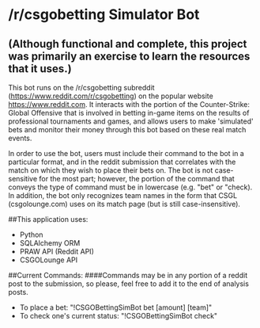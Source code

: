 # /r/csgobetting Simulator Bot 

## (Although functional and complete, this project was primarily an exercise to learn the resources that it uses.)

This bot runs on the /r/csgobetting subreddit (https://www.reddit.com/r/csgobetting) on the popular website https://www.reddit.com. It interacts with the portion of the Counter-Strike: Global Offensive that is involved in betting in-game items on the results of professional tournaments and games, and allows users to make 'simulated' bets and monitor their money through this bot based on these real match events.

In order to use the bot, users must include their command to the bot in a particular format, and in the reddit submission that correlates with the match on which they wish to place their bets on. The bot is not case-sensitive for the most part; however, the portion of the command that conveys the type of command must be in lowercase (e.g. "bet" or "check). In addition, the bot only recognizes team names in the form that CSGL (csgolounge.com) uses on its match page (but is still case-insensitive). 

##This application uses:
* Python
* SQLAlchemy ORM
* PRAW API (Reddit API)
* CSGOLounge API

##Current Commands:
####Commands may be in any portion of a reddit post to the submission, so please, feel free to add it to the end of analysis posts.

* To place a bet: "!CSGOBettingSimBot bet [amount] [team]"
* To check one's current status: "!CSGOBettingSimBot check"


